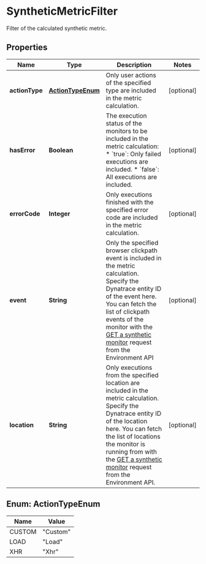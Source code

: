

# SyntheticMetricFilter

Filter of the calculated synthetic metric.

## Properties

| Name | Type | Description | Notes |
|------------ | ------------- | ------------- | -------------|
|**actionType** | [**ActionTypeEnum**](#ActionTypeEnum) | Only user actions of the specified type are included in the metric calculation. |  [optional] |
|**hasError** | **Boolean** | The execution status of the monitors to be included in the metric calculation:   * &#x60;true&#x60;: Only failed executions are included.    * &#x60;false&#x60;: All executions are included. |  [optional] |
|**errorCode** | **Integer** | Only executions finished with the specified error code are included in the metric calculation. |  [optional] |
|**event** | **String** | Only the specified browser clickpath event is included in the metric calculation.    Specify the Dynatrace entity ID of the event here. You can fetch the list of clickpath events of the monitor with the [GET a synthetic monitor](https://dt-url.net/4oe3kka) request from the Environment API |  [optional] |
|**location** | **String** | Only executions from the specified location are included in the metric calculation.    Specify the Dynatrace entity ID of the location here. You can fetch the list of locations the monitor is running from with the [GET a synthetic monitor](https://dt-url.net/4oe3kka) request from the Environment API. |  [optional] |



## Enum: ActionTypeEnum

| Name | Value |
|---- | -----|
| CUSTOM | &quot;Custom&quot; |
| LOAD | &quot;Load&quot; |
| XHR | &quot;Xhr&quot; |



